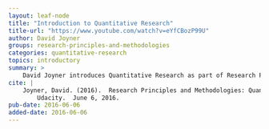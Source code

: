 ```yaml
---
layout: leaf-node
title: "Introduction to Quantitative Research"
title-url: "https://www.youtube.com/watch?v=eYfCBozP99U"
author: David Joyner
groups: research-principles-and-methodologies
categories: quantitative-research
topics: introductory
summary: >
    David Joyner introduces Quantitative Research as part of Research Principles and Methodologies.
cite: |
    Joyner, David. (2016).  Research Principles and Methodologies: Quantitative Research Introductory Video.
        Udacity.  June 6, 2016.
pub-date: 2016-06-06
added-date: 2016-06-06
---
```

